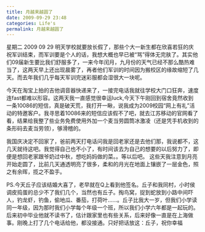 ```yaml
---
title: 月越来越圆了
date: 2009-09-29 23:48
categories: Life's
permalink: 月越来越圆了
---
```


星期二 2009 09 29
明天学校就要放长假了，那些个大一新生都在欣喜若狂的庆祝军训结束，而军训要是个人的话，我想大概也早已被“骂”得体无完肤了。其实他们09届新生要比我们舒服多了，一来今年闰月，九月份的天气已经不那么酷热难当了，这两天早上还出现晨雾了，再者他们军训的时间因为搬校区的缘故缩短了几天。而去年我们几乎每天军训完迷彩服都会湿很大一块呢。

今天在淘宝上拍的吉他调音器快递来了，一接完电话我就往学校大门口狂奔，速度连fast都难以形容。这两天我一直感觉很幸运luck,今天下午刚回到宿舍竟然收到一条10086的短信，真是破天荒，我打开一瞅，说我成为2009校园“网上有礼”活动的特邀客户。我寻思着10086来的短信应该假不了吧，就去江苏移动的官网看了看，结果给我整了些业务免费使用外加一个麦当劳圆筒冰激凌（还是凭手机收到的条形码去麦当劳领），够滑稽的。

我国庆决定不回家了，爸前两天打电话问我是回老家还是去他们那，我说都不，这几天就待这吧。我觉得自己也不小了，有时间该去为自己的想要的以后努力了，即便是想回老家跟爷奶过中秋，想吃妈妈做的菜。。等以后吧。
这些天我注意到月亮开始走圆了，比前几天通透明亮了很多，柔和的月光在地面上镶嵌了一层金色，照之有余晖，揽之不盈手。

PS.今天丘子应该结婚大喜了，老早就在Q上看到他签名。丘子和我同村，小时侯调皮捣蛋的总少不了我们几个，当然也有丘子。掏鸟窝，捉到蛇放到小路中间吓人，钓龙虾，钓鱼，偷地瓜、番茄，打荷叶......。丘子比我大一岁，但我们小学读同一年级，因为那时我们小学每个年级一个班，所以我们小学六年都是一起玩的。后来初中毕业他就不读书了，估计跟家里也有些关系，后来好像一直是在上海做事。刚晚上打了几个电话给他，都没接通。只好把话放这：丘子，祝你幸福
